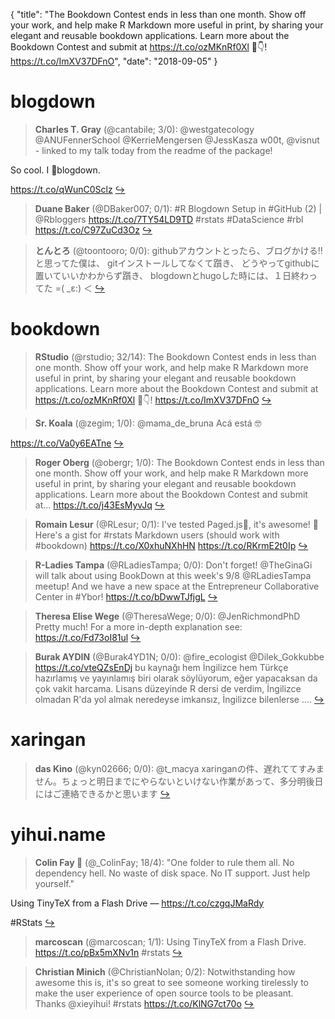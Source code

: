 {
  "title": "The Bookdown Contest ends in less than one month. Show off your work, and help make R Markdown more useful in print, by sharing your elegant and reusable bookdown applications. Learn more about the Bookdown Contest and submit at https://t.co/ozMKnRf0Xl 📓👇! https://t.co/ImXV37DFnO",
  "date": "2018-09-05"
}

# blogdown

> **Charles T. Gray** (@cantabile; 3/0): @westgatecology @ANUFennerSchool @KerrieMengersen @JessKasza w00t, @visnut - linked to my talk today from the readme of the package!
>
So cool. I 💜blogdown. 
>
https://t.co/qWunC0Sclz  [&#8618;](https://twitter.com/xieyihui/status/1036823123859914752)

<!-- -->


> **Duane Baker** (@DBaker007; 0/1): #R Blogdown Setup in #GitHub (2) | @Rbloggers https://t.co/7TY54LD9TD #rstats #DataScience
#rbl https://t.co/C97ZuCd3Oz  [&#8618;](https://twitter.com/xieyihui/status/1037144087793680390)

<!-- -->


> **とんとろ** (@toontooro; 0/0): githubアカウントとったら、ブログかける!!と思ってた僕は、
gitインストールしてなくて躓き、
どうやってgithubに置いていいかわからず躓き、
blogdownとhugoした時には、１日終わってた =( _ε:) ＜  [&#8618;](https://twitter.com/xieyihui/status/1036938981353504769)

<!-- -->


# bookdown

> **RStudio** (@rstudio; 32/14): The Bookdown Contest ends in less than one month. 
Show off your work, and help make R Markdown more useful in print, by sharing your elegant and reusable bookdown applications.
Learn more about the Bookdown Contest and submit at https://t.co/ozMKnRf0Xl
📓👇! https://t.co/ImXV37DFnO  [&#8618;](https://twitter.com/xieyihui/status/1036967140241432577)

<!-- -->


> **Sr. Koala** (@zegim; 1/0): @mama_de_bruna Acá está 🤓
>
https://t.co/Va0y6EATne  [&#8618;](https://twitter.com/xieyihui/status/1037050140723499015)

<!-- -->


> **Roger Oberg** (@obergr; 1/0): The Bookdown Contest ends in less than one month. 
Show off your work, and help make R Markdown more useful in print, by sharing your elegant and reusable bookdown applications.
Learn more about the Bookdown Contest and submit at... https://t.co/j43EsMyvJq  [&#8618;](https://twitter.com/xieyihui/status/1036967164895551490)

<!-- -->


> **Romain Lesur** (@RLesur; 0/1): I've tested Paged.js🎉, it's awesome! 👏 Here's a gist for #rstats Markdown users (should work with #bookdown) https://t.co/X0xhuNXhHN https://t.co/RKrmE2t0Ip  [&#8618;](https://twitter.com/xieyihui/status/1037126641846312967)

<!-- -->


> **R-Ladies Tampa** (@RLadiesTampa; 0/0): Don't forget! @TheGinaGi will talk about using BookDown at this week's 9/8 @RLadiesTampa meetup! And we have a new space at the Entrepreneur Collaborative Center in #Ybor! https://t.co/bDwwTJfjgL  [&#8618;](https://twitter.com/xieyihui/status/1037012724067262464)

<!-- -->


> **Theresa Elise Wege** (@TheresaWege; 0/0): @JenRichmondPhD Pretty much! For a more in-depth explanation see: https://t.co/Fd73oI81ul  [&#8618;](https://twitter.com/xieyihui/status/1036977494304477184)

<!-- -->


> **Burak AYDIN** (@Burak4YD1N; 0/0): @fire_ecologist @Dilek_Gokkubbe https://t.co/vteQZsEnDj bu kaynağı hem İngilizce hem Türkçe hazırlamış ve yayınlamış biri olarak söylüyorum, eğer yapacaksan da çok vakit harcama. Lisans düzeyinde R dersi de verdim, İngilizce olmadan R'da yol almak neredeyse imkansız, İngilizce bilenlerse ....  [&#8618;](https://twitter.com/xieyihui/status/1036870971876102144)

<!-- -->


# xaringan

> **das Kino** (@kyn02666; 0/0): @t_macya xaringanの件、遅れててすみません。ちょっと明日までにやらないといけない作業があって、多分明後日にはご連絡できるかと思います  [&#8618;](https://twitter.com/xieyihui/status/1036971248851374081)

<!-- -->


# yihui.name

> **Colin Fay 🤘** (@_ColinFay; 18/4): "One folder to rule them all. No dependency hell. No waste of disk space. No IT support. Just help yourself." 
>
Using TinyTeX from a Flash Drive — https://t.co/czgqJMaRdy 
>
#RStats  [&#8618;](https://twitter.com/xieyihui/status/1036959609548955649)

<!-- -->


> **marcoscan** (@marcoscan; 1/1): Using TinyTeX from a Flash Drive. https://t.co/pBx5mXNv1n #rstats  [&#8618;](https://twitter.com/xieyihui/status/1036968077844463621)

<!-- -->


> **Christian Minich** (@ChristianNolan; 0/2): Notwithstanding how awesome this is, it's so great to see someone working tirelessly to make the user experience of open source tools to be pleasant. Thanks @xieyihui!  #rstats https://t.co/KlNG7ct70o  [&#8618;](https://twitter.com/xieyihui/status/1037143347943624704)

<!-- -->



